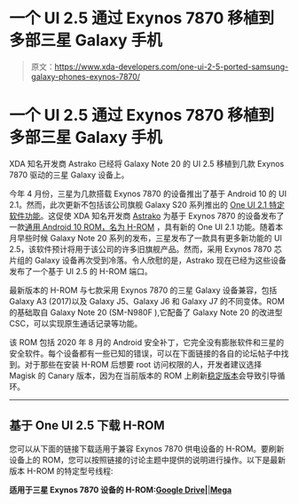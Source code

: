 # 一个 UI 2.5 通过 Exynos 7870 移植到多部三星 Galaxy 手机

> 原文：<https://www.xda-developers.com/one-ui-2-5-ported-samsung-galaxy-phones-exynos-7870/>

# 一个 UI 2.5 通过 Exynos 7870 移植到多部三星 Galaxy 手机

XDA 知名开发商 Astrako 已经将 Galaxy Note 20 的 UI 2.5 移植到几款 Exynos 7870 驱动的三星 Galaxy 设备上。

今年 4 月份，三星为几款搭载 Exynos 7870 的设备推出了基于 Android 10 的 UI 2.1。然而，此次更新不包括该公司旗舰 Galaxy S20 系列推出的 [One UI 2.1 特定软件功能](https://www.xda-developers.com/samsung-bringing-galaxy-s20-software-features-s10-note-10-plus-one-ui-21/)。这促使 XDA 知名开发商 [Astrako](https://forum.xda-developers.com/member.php?s=6c61897c0cfde17f11e95842a025f5e2&u=6917540) 为基于 Exynos 7870 的设备发布了一款[通用 Android 10 ROM，名为 H-ROM](https://www.xda-developers.com/developer-ports-one-ui-2-1-galaxy-s20-features-several-samsung-galaxy-phones-exynos-7870/) ，具有新的 One UI 2.1 功能。随着本月早些时候 Galaxy Note 20 系列的发布，三星发布了一款具有更多新功能的 UI 2.5，该软件预计将用于该公司的许多旧旗舰产品。然而，采用 Exynos 7870 芯片组的 Galaxy 设备再次受到冷落。令人欣慰的是，Astrako 现在已经为这些设备发布了一个基于 UI 2.5 的 H-ROM 端口。

最新版本的 H-ROM 与七款采用 Exynos 7870 的三星 Galaxy 设备兼容，包括 Galaxy A3 (2017)以及 Galaxy J5、Galaxy J6 和 Galaxy J7 的不同变体。ROM 的基础取自 Galaxy Note 20 (SM-N980F ),它配备了 Galaxy Note 20 的改进型 CSC，可以实现原生通话记录等功能。

该 ROM 包括 2020 年 8 月的 Android 安全补丁，它完全没有膨胀软件和三星的安全软件。每个设备都有一些已知的错误，可以在下面链接的各自的论坛帖子中找到。对于那些在安装 H-ROM 后想要 root 访问权限的人，开发者建议选择 Magisk 的 Canary 版本，因为在当前版本的 ROM 上刷新[稳定版本](https://www.xda-developers.com/magisk-v204-released-script-consistency-changes-bug-fixes/)会导致引导循环。

* * *

## 基于 One UI 2.5 下载 H-ROM

您可以从下面的链接下载适用于兼容 Exynos 7870 供电设备的 H-ROM。要刷新设备上的 ROM，您可以按照链接的讨论主题中提供的说明进行操作。以下是最新版本 H-ROM 的特定型号线程:

**适用于三星 Exynos 7870 设备的 H-ROM:[Google Drive](https://drive.google.com/drive/folders/1Y26eWp3RatuEoyByrwck0n0_ZGnLDNP2)|**[|**Mega**](https://mega.nz/folder/kAlgzCbT#SFIe2xe88_szEcixCh7AYg)
